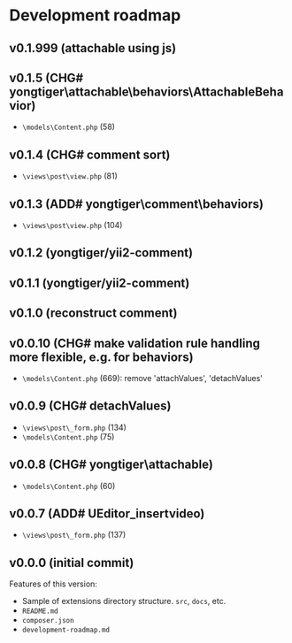 # Development roadmap

## v0.1.999 (attachable using js)


## v0.1.5 (CHG# yongtiger\attachable\behaviors\AttachableBehavior)

* `\models\Content.php` (58)


## v0.1.4 (CHG# comment sort)

* `\views\post\view.php` (81)


## v0.1.3 (ADD# yongtiger\comment\behaviors)

* `\views\post\view.php` (104)


## v0.1.2 (yongtiger/yii2-comment)


## v0.1.1 (yongtiger/yii2-comment)


## v0.1.0 (reconstruct comment)


## v0.0.10 (CHG# make validation rule handling more flexible, e.g. for behaviors)

* `\models\Content.php` (669): remove 'attachValues', 'detachValues'


## v0.0.9 (CHG# detachValues)

* `\views\post\_form.php` (134)
* `\models\Content.php` (75)


## v0.0.8 (CHG# yongtiger\attachable)

* `\models\Content.php` (60)


## v0.0.7 (ADD# UEditor_insertvideo)

* `\views\post\_form.php` (137)


## v0.0.0 (initial commit)

Features of this version:

* Sample of extensions directory structure. `src`, `docs`, etc.
* `README.md`
* `composer.json`
* `development-roadmap.md`
